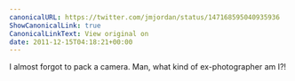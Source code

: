 ```yaml
---
canonicalURL: https://twitter.com/jmjordan/status/147168595040935936
ShowCanonicalLink: true
CanonicalLinkText: View original on
date: 2011-12-15T04:18:21+00:00
---
```

I almost forgot to pack a camera. Man, what kind of ex-photographer am I?!